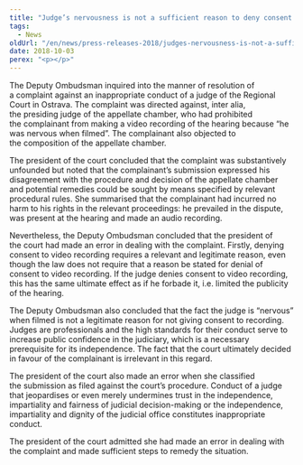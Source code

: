 ```yaml
---
title: "Judge’s nervousness is not a sufficient reason to deny consent to video recording"
tags:
  - News
oldUrl: "/en/news/press-releases-2018/judges-nervousness-is-not-a-sufficient-reason-to-deny-consent-to-video-recording/"
date: 2018-10-03
perex: "<p></p>"
---
```


<!-- imported from the old website -->

<p>The Deputy Ombudsman inquired into the manner of resolution of a complaint against an inappropriate conduct of a judge of the Regional Court in Ostrava. The complaint was directed against, inter alia, the presiding judge of the appellate chamber, who had prohibited the complainant from making a video recording of the hearing because “he was nervous when filmed”. The complainant also objected to the composition of the appellate chamber. </p> <p>The president of the court concluded that the complaint was substantively unfounded but noted that the complainant’s submission expressed his disagreement with the procedure and decision of the appellate chamber and potential remedies could be sought by means specified by relevant procedural rules. She summarised that the complainant had incurred no harm to his rights in the relevant proceedings: he prevailed in the dispute, was present at the hearing and made an audio recording.</p> <p>Nevertheless, the Deputy Ombudsman concluded that the president of the court had made an error in dealing with the complaint. Firstly, denying consent to video recording requires a relevant and legitimate reason, even though the law does not require that a reason be stated for denial of consent to video recording. If the judge denies consent to video recording, this has the same ultimate effect as if he forbade it, i.e. limited the publicity of the hearing. </p> <p>The Deputy Ombudsman also concluded that the fact the judge is “nervous” when filmed is not a legitimate reason for not giving consent to recording. Judges are professionals and the high standards for their conduct serve to increase public confidence in the judiciary, which is a necessary prerequisite for its independence. The fact that the court ultimately decided in favour of the complainant is irrelevant in this regard.</p> <p>The president of the court also made an error when she classified the submission as filed against the court’s procedure. Conduct of a judge that jeopardises or even merely undermines trust in the independence, impartiality and fairness of judicial decision-making or the independence, impartiality and dignity of the judicial office constitutes inappropriate conduct.</p> The president of the court admitted she had made an error in dealing with the complaint and made sufficient steps to remedy the situation.
